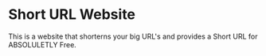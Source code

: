 # Short URL Website

This is a website that shorterns your big URL's and provides a Short URL for ABSOLULETLY Free.